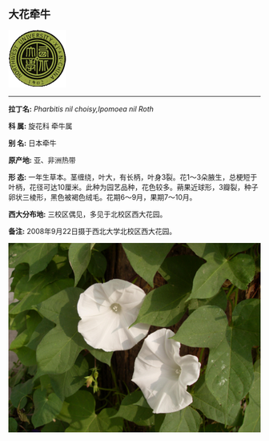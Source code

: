## 大花牵牛

![西北大学校园网络植物志](../JPG/nwu.gif)

---

**拉丁名:**  _Pharbitis nil choisy,Ipomoea nil Roth_

**科 属:** 旋花科 牵牛属

**别 名:** 日本牵牛

**原产地:** 亚、非洲热带

**形  态:** 一年生草本。茎缠绕，叶大，有长柄，叶身3裂。花1～3朵腋生，总梗短于叶柄，花径可达10厘米。此种为园艺品种，花色较多。蒴果近球形，3瓣裂，种子卵状三棱形，黑色被褐色绒毛。花期6～9月，果期7～10月。

**西大分布地:** 三校区偶见，多见于北校区西大花园。　

**备注:** 2008年9月22日摄于西北大学北校区西大花园。

![大花牵牛](../JPG/大花牵牛.JPG) 

